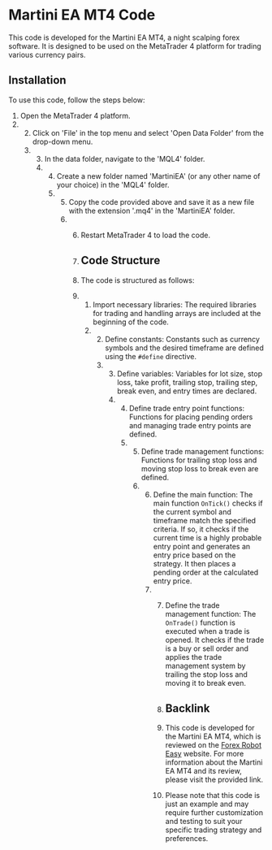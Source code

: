 # Martini EA MT4 Code

This code is developed for the Martini EA MT4, a night scalping forex software. It is designed to be used on the MetaTrader 4 platform for trading various currency pairs.

## Installation

To use this code, follow the steps below:

1. Open the MetaTrader 4 platform.
2. 2. Click on 'File' in the top menu and select 'Open Data Folder' from the drop-down menu.
   3. 3. In the data folder, navigate to the 'MQL4' folder.
      4. 4. Create a new folder named 'MartiniEA' (or any other name of your choice) in the 'MQL4' folder.
         5. 5. Copy the code provided above and save it as a new file with the extension '.mq4' in the 'MartiniEA' folder.
            6. 6. Restart MetaTrader 4 to load the code.
              
               7. ## Code Structure
              
               8. The code is structured as follows:
              
               9. 1. Import necessary libraries: The required libraries for trading and handling arrays are included at the beginning of the code.
                  2. 2. Define constants: Constants such as currency symbols and the desired timeframe are defined using the `#define` directive.
                     3. 3. Define variables: Variables for lot size, stop loss, take profit, trailing stop, trailing step, break even, and entry times are declared.
                        4. 4. Define trade entry point functions: Functions for placing pending orders and managing trade entry points are defined.
                           5. 5. Define trade management functions: Functions for trailing stop loss and moving stop loss to break even are defined.
                              6. 6. Define the main function: The main function `OnTick()` checks if the current symbol and timeframe match the specified criteria. If so, it checks if the current time is a highly probable entry point and generates an entry price based on the strategy. It then places a pending order at the calculated entry price.
                                 7. 7. Define the trade management function: The `OnTrade()` function is executed when a trade is opened. It checks if the trade is a buy or sell order and applies the trade management system by trailing the stop loss and moving it to break even.
                                   
                                    8. ## Backlink
                                   
                                    9. This code is developed for the Martini EA MT4, which is reviewed on the [Forex Robot Easy](https://forexroboteasy.com/forex-robot-review/martini-ea-mt4-review-night-scalping-forex-software/) website. For more information about the Martini EA MT4 and its review, please visit the provided link.
                                   
                                    10. Please note that this code is just an example and may require further customization and testing to suit your specific trading strategy and preferences.
